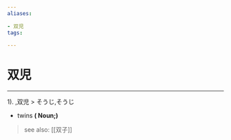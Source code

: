 ```yaml
---
aliases:
    
- 双児
tags:
    
---
```


# 双児
---
1).
,双児 > そうじ,そうじ

- twins
**( Noun;)**
> see also:  [[双子]]
            